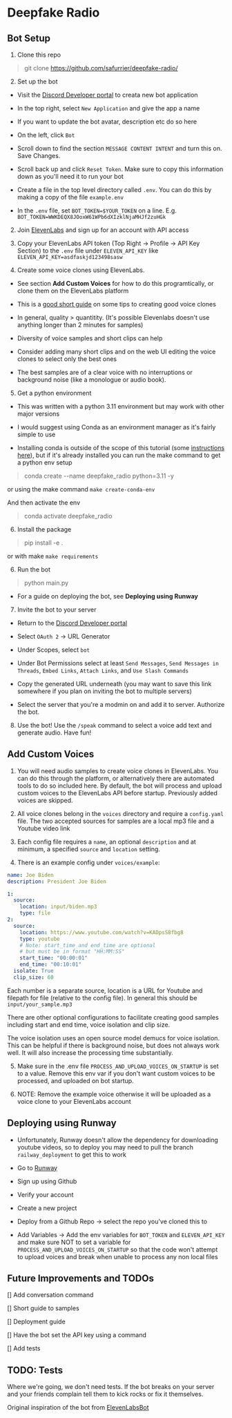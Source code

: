 # Deepfake Radio

## Bot Setup

1) Clone this repo
> git clone https://github.com/safurrier/deepfake-radio/

2) Set up the bot

  * Visit the [Discord Developer portal](https://discord.com/developers/applications) to creata new bot application

  * In the top right, select `New Application` and give the app a name

  * If you want to update the bot avatar, description etc do so here

  * On the left, click `Bot`

  * Scroll down to find the section `MESSAGE CONTENT INTENT` and turn this on. Save Changes.

  * Scroll back up and click `Reset Token`. Make sure to copy this information down as you'll need it to run your bot

  * Create a file in the top level directory called `.env`. You can do this by making a copy of the file `example.env`

  * In the `.env` file, set `BOT_TOKEN=$YOUR_TOKEN` on a line. E.g. `BOT_TOKEN=WWKDEQX8JOoxW61WPb6dXIzklNjaMHJf2zuHGk`

2) Join [ElevenLabs](https://beta.elevenlabs.io/speech-synthesis) and sign up for an account with API access

3) Copy your ElevenLabs API token (Top Right -> Profile -> API Key Section) to the `.env` file under `ELEVEN_API_KEY` like `ELEVEN_API_KEY=asdfaskjd123498sasw`

4) Create some voice clones using ElevenLabs.
  * See section **Add Custom Voices** for how to do this programtically, or clone them on the ElevenLabs platform

  * This is a [good short guide](https://github.com/elevenlabs/discord-bot/blob/main/elevenbot.py) on some tips to creating good voice clones

  * In general, quality > quantitity. (It's possible Elevenlabs doesn't use anything longer than 2 minutes for samples)

  * Diversity of voice samples and short clips can help

  * Consider adding many short clips and on the web UI editing the voice clones to select only the best ones

  * The best samples are of a clear voice with no interruptions or background noise (like a monologue or audio book).


5) Get a python environment
  * This was written with a python 3.11 environment but may work with other major versions

  * I would suggest using Conda as an environment manager as it's fairly simple to use

  * Installing conda is outside of the scope of this tutorial (some [instructions here](https://docs.conda.io/en/latest/miniconda.html)), but if it's already installed you can run the make command to get a python env setup

  > conda create --name deepfake_radio python=3.11 -y

  or using the make command `make create-conda-env`

  And then activate the env

  > conda activate deepfake_radio


6) Install the package
  > pip install -e .

  or with make `make requirements`

6) Run the bot

  > python main.py


  * For a guide on deploying the bot, see **Deploying using Runway**


7) Invite the bot to your server

  * Return to the [Discord Developer portal](https://discord.com/developers/applications)

  * Select `OAuth 2` -> URL Generator

  * Under Scopes, select `bot`

  * Under Bot Permissions select at least `Send Messages`, `Send Messages in Threads`, `Embed Links`, `Attach Links`, and `Use Slash Commands`

  * Copy the generated URL underneath (you may want to save this link somewhere if you plan on inviting the bot to multiple servers)

  * Select the server that you're a modmin on and add it to server. Authorize the bot.

8) Use the bot! Use the `/speak` command to select a voice add text and generate audio. Have fun!


## Add Custom Voices

1) You will need audio samples to create voice clones in ElevenLabs. You can do this through the platform, or alternatively there are automated tools to do so included here. By default, the bot will process and upload custom voices to the ElevenLabs API before startup. Previously added voices are skipped.

2) All voice clones belong in the `voices` directory and require a `config.yaml` file. The two accepted sources for samples are a local mp3 file and a Youtube video link

3) Each config file requires a `name`, an optional `description` and at minimum, a specified `source` and `location` setting.

4) There is an example config under `voices/example`:

```yaml
name: Joe Biden
description: President Joe Biden

1:
  source:
    location: input/biden.mp3
    type: file
2:
  source:
    location: https://www.youtube.com/watch?v=KADpsS8fbg8
    type: youtube
    # Note: start_time and end_time are optional
    # but must be in format "HH:MM:SS"
    start_time: "00:00:01"
    end_time: "00:10:01"
  isolate: True
  clip_size: 60
```

  Each number is a separate source, location is a URL for Youtube and filepath for file (relative to the config file). In general this should be `input/your_sample.mp3`

  There are other optional configurations to facilitate creating good samples including start and end time, voice isolation and clip size.

  The voice isolation uses an open source model demucs for voice isolation. This can be helpful if there is background noise, but does not always work well. It will also increase the processing time substantially.

5) Make sure in the .env file `PROCESS_AND_UPLOAD_VOICES_ON_STARTUP` is set to a value. Remove this env var if you don't want custom voices to be processed, and uploaded on bot startup.

6) NOTE: Remove the example voice otherwise it will be uploaded as a voice clone to your ElevenLabs account

## Deploying using Runway

  * Unfortunately, Runway doesn't allow the dependency for downloading youtube videos, so to deploy you may need to pull the branch `railway_deployment` to get this to work

  * Go to [Runway](https://railway.app/verify)

  * Sign up using Github

  * Verify your account

  * Create a new project

  * Deploy from a Github Repo -> select the repo you've cloned this to

  * Add Variables -> Add the env variables for `BOT_TOKEN` and `ELEVEN_API_KEY` and make sure NOT to set a variable for `PROCESS_AND_UPLOAD_VOICES_ON_STARTUP` so that the code won't attempt to upload voices and break when unable to process any non local files


## Future Improvements and TODOs

[] Add conversation command

[] Short guide to samples

[] Deployment guide

[] Have the bot set the API key using a command

[] Add tests

## TODO: Tests

Where we're going, we don't need tests. If the bot breaks on your server and your friends complain tell them to kick rocks or fix it themselves.




Original inspiration of the bot from [ElevenLabsBot](https://github.com/elevenlabs/discord-bot)
